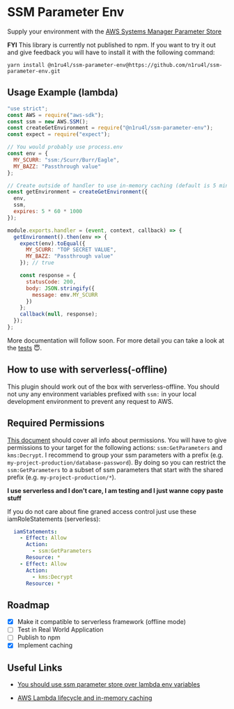 # SSM Parameter Env

Supply your environment with the [AWS Systems Manager Parameter Store](https://docs.aws.amazon.com/systems-manager/latest/userguide/systems-manager-paramstore.html)

**FYI** This library is currently not published to npm. If you want to try it out and give feedback you will have to install it with the following command:

`yarn install @n1ru4l/ssm-parameter-env@https://github.com/n1ru4l/ssm-parameter-env.git`

## Usage Example (lambda)

```js
"use strict";
const AWS = require("aws-sdk");
const ssm = new AWS.SSM();
const createGetEnvironment = require("@n1ru4l/ssm-parameter-env");
const expect = require("expect");

// You would probably use process.env
const env = {
  MY_SCURR: "ssm:/Scurr/Burr/Eagle",
  MY_BAZZ: "Passthrough value"
};

// Create outside of handler to use in-memory caching (default is 5 minutes)
const getEnvironment = createGetEnvironment({
  env,
  ssm,
  expires: 5 * 60 * 1000
});

module.exports.handler = (event, context, callback) => {
  getEnvironment().then(env => {
    expect(env).toEqual({
      MY_SCURR: "TOP SECRET VALUE",
      MY_BAZZ: "Passthrough value"
    }); // true

    const response = {
      statusCode: 200,
      body: JSON.stringify({
        message: env.MY_SCURR
      })
    };
    callback(null, response);
  });
};
```

More documentation will follow soon. For more detail you can take a look at the [tests](./src/index.test.js) 😇.

## How to use with serverless(-offline)

This plugin should work out of the box with serverless-offline.
You should not uny any environment variables prefixed with `ssm:` in your local development environment to prevent any request to AWS.

## Required Permissions

[This document](https://docs.aws.amazon.com/systems-manager/latest/userguide/sysman-paramstore-access.html) should cover all info about permissions.
You will have to give permissions to your target for the following actions: `ssm:GetParameters` and `kms:Decrypt`.
I recommend to group your ssm parameters with a prefix (e.g. `my-project-production/database-password`). By doing so you can restrict the `ssm:GetParameters` to a subset of ssm parameters that start with the shared prefix (e.g. `my-project-production/*`).

**I use serverless and I don't care, I am testing and I just wanne copy paste stuff**

If you do not care about fine graned access control just use these iamRoleStatements (serverless):

```yml
  iamStatements:
    - Effect: Allow
      Action:
        - ssm:GetParameters
      Resource: *
    - Effect: Allow
      Action:
        - kms:Decrypt
      Resource: *
```

## Roadmap

* [x] Make it compatible to serverless framework (offline mode)
* [ ] Test in Real World Application
* [ ] Publish to npm
* [x] Implement caching

## Useful Links

* [You should use ssm parameter store over lambda env variables](https://hackernoon.com/you-should-use-ssm-parameter-store-over-lambda-env-variables-5197fc6ea45b)

* [AWS Lambda lifecycle and in-memory caching](https://medium.com/@tjholowaychuk/aws-lambda-lifecycle-and-in-memory-caching-c9cd0844e072)
